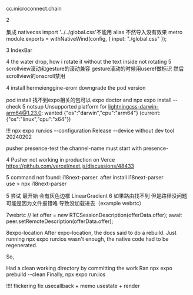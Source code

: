 <!-- jackwang@microconnect.com
Mci@112 -->
cc.microconnect.chain


<!-- layout名字拼错 导致header无法显示 -->

2

集成 nativecss import '../../global.css'不能用 alias 不然导入没有效果 metro module.exports = withNativeWind(config, { input: "./global.css" });

3 IndexBar
<!-- 1 切换tab的时候还显示，3teleport的时候位置问题，2震动交互 (计算较多)-->  4 the water drop, how i rotate it without the text inside not rotating 5 scrollview滚动和gesture的滚动兼容  gesture滚动的时候用useref做标识 然后scrollview的onscroll禁用
4 install hermeienggine-erorr downgrade the pod version

pod install 找不到expo相关的包可以 expo doctor and npx expo install --check
5 notsup Unsupported platform for lightningcss-darwin-arm64@1.23.0: wanted {"os":"darwin","cpu":"arm64"} (current: {"os":"linux","cpu":"x64"})


!!!  npx expo run:ios --configuration Release  --device  without dev tool  20240202

pusher
presence-test  the channel-name must start with presence-

4
Pusher not working in production on Verce 
https://github.com/vercel/next.js/discussions/48433

5
command not found: i18next-parser. after install  i18next-parser    
use > npx i18next-parser

5
尝试 最开始 会有灰色边框 LinearGradient
6 如果路由找不到 但是路径没问题 可能是因为文件报错咯 导致没加载进去（example webrtc）

7webrtc 
   // let offer = new RTCSessionDescription(offerData.offer);
      await peer.setRemoteDescription(offerData.offer); 
  <!-- fix 多看别人代码 -->

8expo-location
  After expo-location, the docs said to do a rebuild. Just running npx expo run:ios wasn't enough, the native code had to be regenerated.

So,

Had a clean working directory by committing the work
Ran npx expo prebuild --clean
Finally, npx expo run:ios


!!!! flickering fix
usecallback + memo 
usestate + render